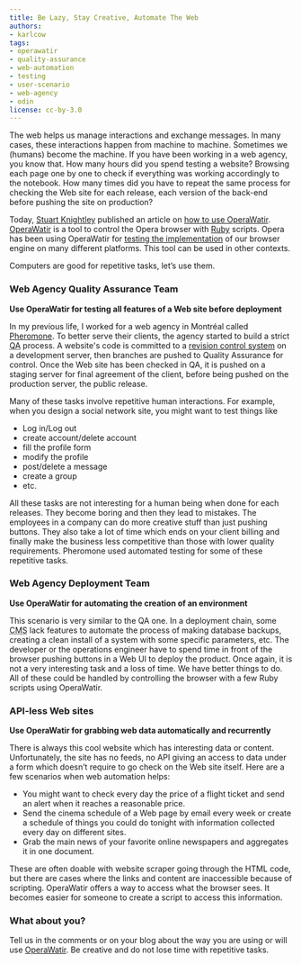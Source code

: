 ```yaml
---
title: Be Lazy, Stay Creative, Automate The Web
authors:
- karlcow
tags:
- operawatir
- quality-assurance
- web-automation
- testing
- user-scenario
- web-agency
- odin
license: cc-by-3.0
---
```


<p>The web helps us manage interactions and exchange messages. In many cases, these interactions happen from machine to machine. Sometimes we (humans) become the machine. If you have been working in a web agency, you know that. How many hours did you spend testing a website? Browsing each page one by one to check if everything was working accordingly to the notebook. How many times did you have to repeat the same process for checking the Web site for each release, each version of the back-end before pushing the site on production?</p>

<p>Today, <a href="https://dev.opera.com/author/47773442">Stuart Knightley</a> published an article on <a href="https://dev.opera.com/articles/view/opera-watir-tutorial/">how to use OperaWatir</a>. <a href="http://www.opera.com/developer/tools/operawatir/">OperaWatir</a> is a tool to control the Opera browser with <a href="http://www.ruby-lang.org/">Ruby</a> scripts. Opera has been using OperaWatir for <a href="http://my.opera.com/core/blog/2009/03/06/test-automation-with-operawatir">testing the implementation</a> of our browser engine on many different platforms. This tool can be used in other contexts.</p>

<p>Computers are good for repetitive tasks, let&#8217;s use them.</p>

<h3 id="web_agency_quality_assurance_team">Web Agency Quality Assurance Team</h3>

<p><strong>Use OperaWatir for testing all features of a Web site before deployment</strong></p>

<p>In my previous life, I worked for a web agency in Montréal called <a href="http://lab.pheromone.ca/">Pheromone</a>. To better serve their clients, the agency started to build a strict <abbr title="Quality Assurance">QA</abbr> process. A website&#39;s code is committed to a <a href="http://en.wikipedia.org/wiki/Revision_control">revision control system</a> on a development server, then branches are pushed to Quality Assurance for control. Once the Web site has been checked in QA, it is pushed on a staging server for final agreement of the client, before being pushed on the production server, the public release.</p>

<p>Many of these tasks involve repetitive human interactions. For example, when you design a social network site, you might want to test things like</p>

<ul>
<li>Log in/Log out</li>
<li>create account/delete account</li>
<li>fill the profile form</li>
<li>modify the profile</li>
<li>post/delete a message</li>
<li>create a group</li>
<li>etc.</li>
</ul>

<p>All these tasks are not interesting for a human being when done for each releases. They become boring and then they lead to mistakes. The employees in a company can do more creative stuff than just pushing buttons. They also take a lot of time which ends on your client billing and finally make the business less competitive than those with lower quality requirements. Pheromone used automated testing for some of these repetitive tasks.</p>

<h3 id="web_agency_deployment_team">Web Agency Deployment Team</h3>

<p><strong>Use OperaWatir for automating the creation of an environment</strong></p>

<p>This scenario is very similar to the QA one. In a deployment chain, some <abbr title="Content Management System">CMS</abbr> lack features to automate the process of making database backups, creating a clean install of a system with some specific parameters, etc. The developer or the operations engineer have to spend time in front of the browser pushing buttons in a Web UI to deploy the product. Once again, it is not a very interesting task and a loss of time. We have better things to do. All of these could be handled by controlling the browser with a few Ruby scripts using OperaWatir.</p>

<h3 id="api_less_web_sites">API-less Web sites</h3>

<p><strong>Use OperaWatir for grabbing web data automatically and recurrently</strong></p>

<p>There is always this cool website which has interesting data or content. Unfortunately, the site has no feeds, no API giving an access to data under a form which doesn&#8217;t require to go check on the Web site itself. Here are a few scenarios when web automation helps:</p>

<ul>
<li>You might want to check every day the price of a flight ticket and send an alert when it reaches a reasonable price.</li>
<li>Send the cinema schedule of a Web page by email every week or create a schedule of things you could do tonight with information collected every day on different sites.</li>
<li>Grab the main news of your favorite online newspapers and aggregates it in one document. </li>
</ul>

<p>These are often doable with website scraper going through the HTML code, but there are cases where the links and content are inaccessible because of scripting. OperaWatir offers a way to access what the browser sees. It becomes easier for someone to create a script to access this information.</p>

<h3 id="what_about_you">What about you?</h3>

<p>Tell us in the comments or on your blog about the way you are using or will use <a href="http://www.opera.com/developer/tools/operawatir/" title="OperaWatir | Opera Developer Tools">OperaWatir</a>. Be creative and do not lose time with repetitive tasks. </p>
